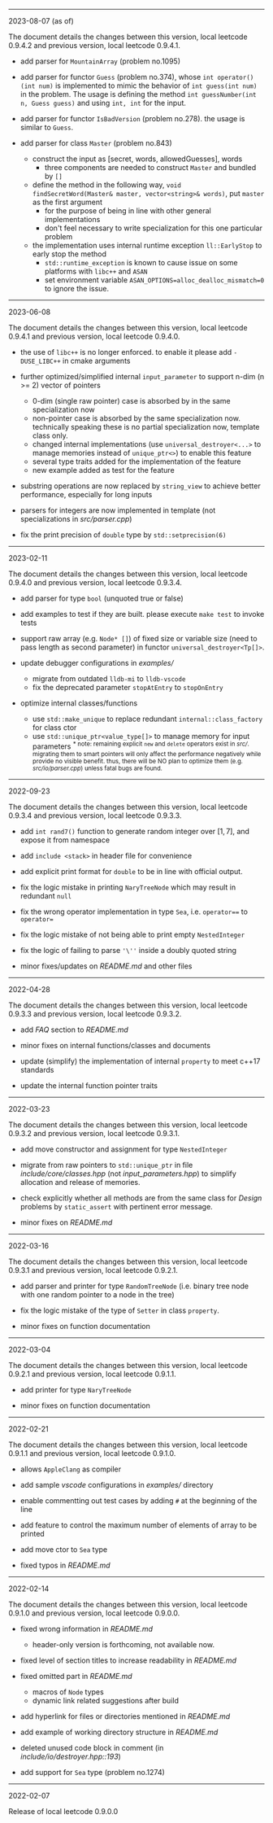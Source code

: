 ------------------------------------------------------------------------------
2023-08-07 (as of)

The document details the changes between this version, local leetcode 0.9.4.2 and previous version, local leetcode 0.9.4.1.

- add parser for `MountainArray` (problem no.1095)

- add parser for functor `Guess` (problem no.374), whose `int operator()(int num)` is implemented to mimic the behavior of `int guess(int num)` in the problem. The usage is defining the method `int guessNumber(int n, Guess guess)` and using `int, int` for the input.

- add parser for functor `IsBadVersion` (problem no.278). the usage is similar to `Guess`.

- add parser for class `Master` (problem no.843)
  - construct the input as [secret, words, allowedGuesses], words
    - three components are needed to construct `Master` and bundled by `[]`
  - define the method in the following way, `void findSecretWord(Master& master, vector<string>& words)`, put `master` as the first argument
    - for the purpose of being in line with other general implementations
    - don't feel necessary to write specialization for this one particular problem
  - the implementation uses internal runtime exception `ll::EarlyStop` to early stop the method
    - `std::runtime_exception` is known to cause issue on some platforms with `libc++` and `ASAN`
    - set environment variable `ASAN_OPTIONS=alloc_dealloc_mismatch=0` to ignore the issue.


------------------------------------------------------------------------------
2023-06-08

The document details the changes between this version, local leetcode 0.9.4.1 and previous version, local leetcode 0.9.4.0.

- the use of `libc++` is no longer enforced. to enable it please add `-DUSE_LIBC++` in cmake arguments

- further optimized/simplified internal `input_parameter` to support n-dim (n >= 2) vector of pointers
  - 0-dim (single raw pointer) case is absorbed by in the same specialization now
  - non-pointer case is absorbed by the same specialization now. technically speaking these is no partial specialization now, template class only. 
  - changed internal implementations (use `universal_destroyer<...>` to manage memories instead of `unique_ptr<>`) to enable this feature
  - several type traits added for the implementation of the feature
  - new example added as test for the feature

- substring operations are now replaced by `string_view` to achieve better performance, especially for long inputs

- parsers for integers are now implemented in template (not specializations in *src/parser.cpp*)

- fix the print precision of `double` type by `std::setprecision(6)`


------------------------------------------------------------------------------
2023-02-11

The document details the changes between this version, local leetcode 0.9.4.0 and previous version, local leetcode 0.9.3.4.

- add parser for type `bool` (unquoted true or false)

- add examples to test if they are built. please execute `make test` to invoke tests

- support raw array (e.g. `Node* []`) of fixed size or variable size (need to pass length as second parameter) in functor `universal_destroyer<Tp[]>`.

- update debugger configurations in *examples/*
  - migrate from outdated `lldb-mi` to `lldb-vscode`
  - fix the deprecated parameter `stopAtEntry` to `stopOnEntry`

- optimize internal classes/functions
  - use `std::make_unique` to replace redundant `internal::class_factory` for class ctor
  - use `std::unique_ptr<value_type[]>` to manage memory for input parameters
  <sup>* note: remaining explicit `new` and `delete` operators exist in *src/*. migrating them to smart pointers will only affect the performance negatively while provide no visible benefit. thus, there will be NO plan to optimize them (e.g. *src/io/parser.cpp*) unless fatal bugs are found.</sup>


------------------------------------------------------------------------------
2022-09-23

The document details the changes between this version, local leetcode 0.9.3.4 and previous version, local leetcode 0.9.3.3.

- add `int rand7()` function to generate random integer over $[1, 7]$, and expose it from namespace

- add `include <stack>` in header file for convenience

- add explicit print format for `double` to be in line with official output.

- fix the logic mistake in printing `NaryTreeNode` which may result in redundant `null`

- fix the wrong operator implementation in type `Sea`, i.e. `operator==` to `operator=`

- fix the logic mistake of not being able to print empty `NestedInteger`

- fix the logic of failing to parse `'\''` inside a doubly quoted string

- minor fixes/updates on *README.md* and other files


------------------------------------------------------------------------------
2022-04-28

The document details the changes between this version, local leetcode 0.9.3.3 and previous version, local leetcode 0.9.3.2.

- add *FAQ* section to *README.md*

- minor fixes on internal functions/classes and documents

- update (simplify) the implementation of internal `property` to meet c++17 standards

- update the internal function pointer traits


------------------------------------------------------------------------------
2022-03-23

The document details the changes between this version, local leetcode 0.9.3.2 and previous version, local leetcode 0.9.3.1.

- add move constructor and assignment for type `NestedInteger`

- migrate from raw pointers to `std::unique_ptr` in file *include/core/classes.hpp* (not *input_parameters.hpp*) to simplify allocation and release of memories.

- check explicitly whether all methods are from the same class for *Design* problems by `static_assert` with pertinent error message.

- minor fixes on *README.md*


------------------------------------------------------------------------------
2022-03-16

The document details the changes between this version, local leetcode 0.9.3.1 and previous version, local leetcode 0.9.2.1.

- add parser and printer for type `RandomTreeNode` (i.e. binary tree node with one random pointer to a node in the tree)

- fix the logic mistake of the type of `Setter` in class `property`.

- minor fixes on function documentation


------------------------------------------------------------------------------
2022-03-04

The document details the changes between this version, local leetcode 0.9.2.1 and previous version, local leetcode 0.9.1.1.

- add printer for type `NaryTreeNode`

- minor fixes on function documentation


------------------------------------------------------------------------------
2022-02-21

The document details the changes between this version, local leetcode 0.9.1.1 and previous version, local leetcode 0.9.1.0.

- allows `AppleClang` as compiler

- add sample *vscode* configurations in *examples/* directory

- enable commentting out test cases by adding `#` at the beginning of the line

- add feature to control the maximum number of elements of array to be printed

- add move ctor to `Sea` type

- fixed typos in *README.md*


------------------------------------------------------------------------------
2022-02-14

The document details the changes between this version, local leetcode 0.9.1.0 and previous version, local leetcode 0.9.0.0.

- fixed wrong information in *README.md*
  - header-only version is forthcoming, not available now.

- fixed level of section titles to increase readability in *README.md*

- fixed omitted part in *README.md*
  - macros of `Node` types
  - dynamic link related suggestions after build

- add hyperlink for files or directories mentioned in *README.md*

- add example of working directory structure in *README.md*

- deleted unused code block in comment (in *include/io/destroyer.hpp::193*)

- add support for `Sea` type (problem no.1274)


------------------------------------------------------------------------------
2022-02-07

Release of local leetcode 0.9.0.0
